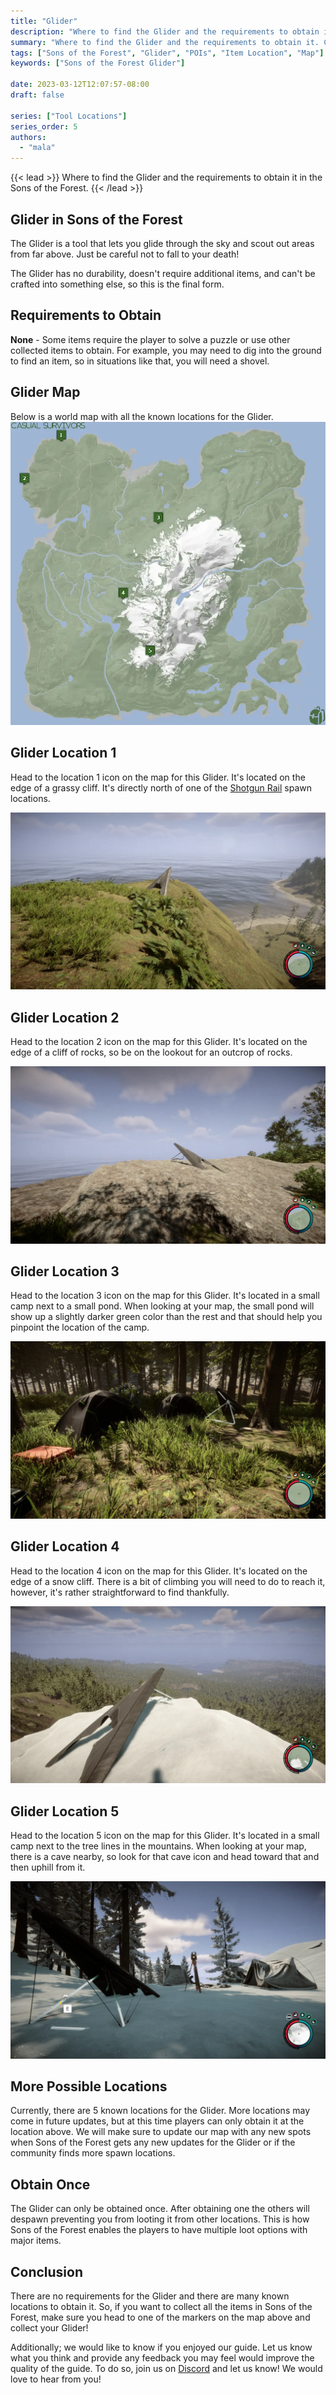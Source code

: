 ```yaml
---
title: "Glider"
description: "Where to find the Glider and the requirements to obtain it in the Sons of the Forest."
summary: "Where to find the Glider and the requirements to obtain it. Click here to learn more about it!"
tags: ["Sons of the Forest", "Glider", "POIs", "Item Location", "Map"]
keywords: ["Sons of the Forest Glider"]

date: 2023-03-12T12:07:57-08:00
draft: false

series: ["Tool Locations"]
series_order: 5
authors:
  - "mala"
---
```


{{< lead >}}
Where to find the Glider and the requirements to obtain it in the Sons of the Forest.
{{< /lead >}}

## Glider in Sons of the Forest
The Glider is a tool that lets you glide through the sky and scout out areas from far above. Just be careful not to fall to your death!

The Glider has no durability, doesn't require additional items, and can't be crafted into something else, so this is the final form.

## Requirements to Obtain
**None** - Some items require the player to solve a puzzle or use other collected items to obtain. For example, you may need to dig into the ground to find an item, so in situations like that, you will need a shovel. 

## Glider Map
Below is a world map with all the known locations for the Glider.
![Sons of the Forest Glider Location](img/map.webp)

## Glider Location 1
Head to the location 1 icon on the map for this Glider. It's located on the edge of a grassy cliff. It's directly north of one of the [Shotgun Rail](/sons-of-the-forest/guides/shotgun-rail/) spawn locations.

![Sons of the Forest Glider Location 1](featured.webp)

## Glider Location 2
Head to the location 2 icon on the map for this Glider. It's located on the edge of a cliff of rocks, so be on the lookout for an outcrop of rocks.

![Sons of the Forest Glider Location 2](img/gliderlocation2.webp)

## Glider Location 3
Head to the location 3 icon on the map for this Glider. It's located in a small camp next to a small pond. When looking at your map, the small pond will show up a slightly darker green color than the rest and that should help you pinpoint the location of the camp.

![Sons of the Forest Glider Location 3](img/gliderlocation3.webp)

## Glider Location 4
Head to the location 4 icon on the map for this Glider. It's located on the edge of a snow cliff. There is a bit of climbing you will need to do to reach it, however, it's rather straightforward to find thankfully.

![Sons of the Forest Glider Location 4](img/gliderlocation4.webp)

## Glider Location 5
Head to the location 5 icon on the map for this Glider. It's located in a small camp next to the tree lines in the mountains. When looking at your map, there is a cave nearby, so look for that cave icon and head toward that and then uphill from it.

![Sons of the Forest Glider Location 5](img/gliderlocation5.webp)

## More Possible Locations
Currently, there are 5 known locations for the Glider. More locations may come in future updates, but at this time players can only obtain it at the location above.
We will make sure to update our map with any new spots when Sons of the Forest gets any new updates for the Glider or if the community finds more spawn locations.

## Obtain Once
The Glider can only be obtained once. After obtaining one the others will despawn preventing you from looting it from other locations. This is how Sons of the Forest enables the players to have multiple loot options with major items. 

## Conclusion
There are no requirements for the Glider and there are many known locations to obtain it. So, if you want to collect all the items in Sons of the Forest, make sure you head to one of the markers on the map above and collect your Glider!

Additionally; we would like to know if you enjoyed our guide. Let us know what you think and provide any feedback you may feel would improve the quality of the guide. To do so, join us on [Discord](https://discord.gg/ZXp93XsKnN) and let us know! We would love to hear from you! 
